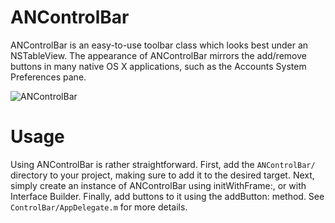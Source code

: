 ANControlBar
============

ANControlBar is an easy-to-use toolbar class which looks best under an NSTableView.  The appearance of ANControlBar mirrors the add/remove buttons in many native OS X applications, such as the Accounts System Preferences pane.

![ANControlBar](https://github.com/unixpickle/ANControlBar/raw/master/demo.png)

Usage
=====

Using ANControlBar is rather straightforward.  First, add the `ANControlBar/` directory to your project, making sure to add it to the desired target.  Next, simply create an instance of ANControlBar using initWithFrame:, or with Interface Builder.  Finally, add buttons to it using the addButton: method.  See `ControlBar/AppDelegate.m` for more details.
